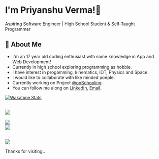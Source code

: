 

# I'm Priyanshu Verma!👋
Aspiring Software Engineer | High School Student & Self-Taught Programmer

## 🚀 About Me
* I'm an 17 year old coding enthusiast with some knowledge in App and Web Development!
* Currently in high school exploring programming as hobbie.
* I have interest in progamming, kinematics, IOT, Physics and Space.
* I would like to collaborate with like minded poeple.
* Currently working on Project [@onSchooling](https://github.com/onSchooling).
* You can follow me along on [LinkedIn](https://www.linkedin.com/in/priyanshuverma04/), [Email](mailto:priyanshuverma@outlook.in).



[![Wakatime Stats](https://github-readme-stats.vercel.app/api/wakatime?username=priyanshuverma&langs_count=5&theme=dark)](https://github.com/priyanshuverma-dev)

<br/>
<div align="start">
  <img src="https://github-readme-stats.vercel.app/api?username=priyanshuverma-dev&show_icons=true&theme=dark&count_private=true&hide_border=true" align="center" />
</div>  

<br/>

<img src="https://quotes-github-readme.vercel.app/api?type=horizontal&theme=tokyonight" align="center" />

<br/>

<div align="start">

<img src="https://komarev.com/ghpvc/?username=priyanshuverma-dev&&style=flat-rounded" align="center" />

</div>  

<br/>  

![](https://hit.yhype.me/github/profile?user_id=112266318)

Thanks for visiting..
